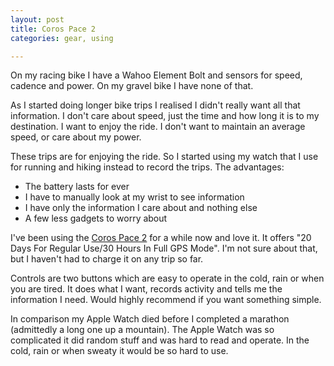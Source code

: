 ```yaml
---
layout: post
title: Coros Pace 2
categories: gear, using

---
```


On my racing bike I have a Wahoo Element Bolt and sensors for speed, cadence and power. On my gravel bike I have none of that. 

As I started doing longer bike trips I realised I didn't really want all that information. I don't care about speed, just the time and how long it is to my destination. I want to enjoy the ride. I don't want to maintain an average speed, or care about my power.

These trips are for enjoying the ride. So I started using my watch that I use for running and hiking instead to record the trips. The advantages:
* The battery lasts for ever
* I have to manually look at my wrist to see information
* I have only the information I care about and nothing else
* A few less gadgets to worry about

I've been using the <a href="https://coros.com/pace2">Coros Pace 2</a> for a while now and love it. It offers "20 Days For Regular Use/30 Hours In Full GPS Mode". I'm not sure about that, but I haven't had to charge it on any trip so far.

Controls are two buttons which are easy to operate in the cold, rain or when you are tired. It does what I want, records activity and tells me the information I need. Would highly recommend if you want something simple.

In comparison my Apple Watch died before I completed a marathon (admittedly a long one up a mountain). The Apple Watch was so complicated it did random stuff and was hard to read and operate. In the cold, rain or when sweaty it would be so hard to use.
